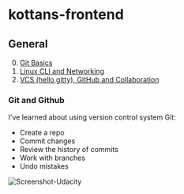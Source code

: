 # kottans-frontend

## General
 0. [Git Basics](tasks/git-intro.md)
 1. [Linux CLI and Networking](tasks/linux-cli-http.md)
 2. [VCS (hello gitty), GitHub and Collaboration](tasks/git-collaboration.md)

<a name="git-and-github"></a>
### Git and Github
I've learned about using version control system Git: 
* Create a repo
* Commit changes
* Review the history of commits
* Work with branches
* Undo mistakes

![Screenshot-Udacity](./git_basics/vc_wih_git.png)
